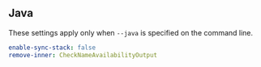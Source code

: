 ## Java

These settings apply only when `--java` is specified on the command line.

``` yaml $(java)
enable-sync-stack: false
remove-inner: CheckNameAvailabilityOutput
```
